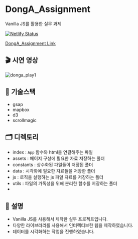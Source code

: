 # DongA_Assignment
Vanilla JS를 활용한 실무 과제

[![Netlify Status](https://api.netlify.com/api/v1/badges/69f979e4-64be-4336-8073-579155c8e4bf/deploy-status)](https://app.netlify.com/sites/donga-corona-news-project/deploys)

[DongA_Assignment Link](https://donga-corona-news-project.netlify.app//)

## 🎬 시연 영상
![donga_play1](https://user-images.githubusercontent.com/70738281/154229363-7ba87f59-103f-402a-b342-102e67b9074f.gif)


## 📖 기술스택
- gsap
- mapbox
- d3
- scrollmagic

## 🗂️ 디렉토리

- index : `App` 함수와 html을 연결해주는 파일
- assets : 페이지 구성에 필요한 자료 저장하는 폴더
- constants : 상수화된 파일들이 저장된 폴더
- data : 시각화에 필요한 자료들을 저장한 폴더
- js : 로직을 실행하는 js 파일 자료를 저장하는 폴더
- utils : 파일의 가독성을 위해 분리한 함수를 저장하는 폴더
- 
## 📌 설명

- Vanilla JS를 사용해서 제작한 실무 프로젝트입니다.
- 다양한 라이브러리를 사용해서 인터렉티브한 웹을 제작하였습니다.
- 데이터를 시각화하는 작업을 진행하였습니다.
